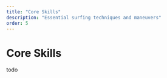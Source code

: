 ```yaml
---
title: "Core Skills"
description: "Essential surfing techniques and maneuvers"
order: 5
---
```


# Core Skills

todo

